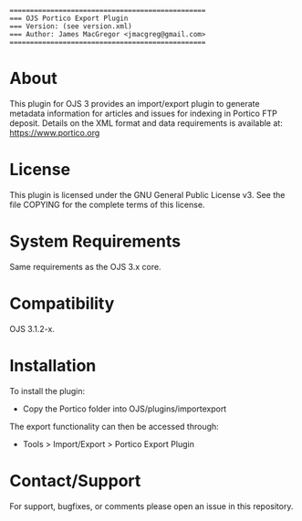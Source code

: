 ```
================================================
=== OJS Portico Export Plugin
=== Version: (see version.xml)
=== Author: James MacGregor <jmacgreg@gmail.com>
================================================
```

# About
This plugin for OJS 3 provides an import/export plugin to generate metadata information for articles
and issues for indexing in Portico FTP deposit.
Details on the XML format and data requirements is available at: https://www.portico.org

# License
This plugin is licensed under the GNU General Public License v3. See the file COPYING for the
complete terms of this license.

# System Requirements
Same requirements as the OJS 3.x core.

# Compatibility

OJS 3.1.2-x. 

# Installation
To install the plugin:
- Copy the Portico folder into OJS/plugins/importexport

The export functionality can then be accessed through:
- Tools > Import/Export > Portico Export Plugin

# Contact/Support
For support, bugfixes, or comments please open an issue in this repository.
